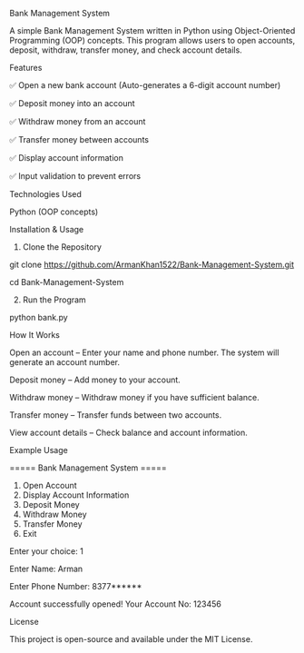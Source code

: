 Bank Management System

A simple Bank Management System written in Python using Object-Oriented Programming (OOP) concepts. This program allows users to open accounts, deposit, withdraw, transfer money, and check account details.


Features

✅ Open a new bank account (Auto-generates a 6-digit account number)

✅ Deposit money into an account

✅ Withdraw money from an account

✅ Transfer money between accounts

✅ Display account information

✅ Input validation to prevent errors


Technologies Used

Python (OOP concepts)

Installation & Usage

1. Clone the Repository

git clone https://github.com/ArmanKhan1522/Bank-Management-System.git

cd Bank-Management-System

2. Run the Program

python bank.py


How It Works

Open an account – Enter your name and phone number. The system will generate an account number.

Deposit money – Add money to your account.

Withdraw money – Withdraw money if you have sufficient balance.

Transfer money – Transfer funds between two accounts.

View account details – Check balance and account information.


Example Usage

===== Bank Management System =====

1. Open Account
2. Display Account Information
3. Deposit Money
4. Withdraw Money
5. Transfer Money
6. Exit

Enter your choice: 1

Enter Name: Arman

Enter Phone Number: 8377******

Account successfully opened! Your Account No: 123456


License

This project is open-source and available under the MIT License.
